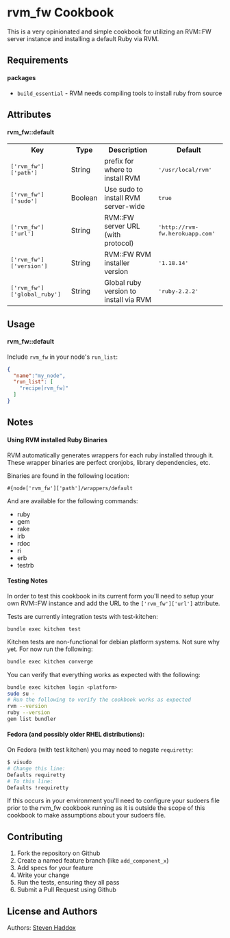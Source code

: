 rvm_fw Cookbook
===============

This is a very opinionated and simple cookbook for utilizing an RVM::FW server instance and installing a default Ruby via RVM.

Requirements
------------

#### packages

- `build_essential` - RVM needs compiling tools to install ruby from source

Attributes
----------

#### rvm_fw::default

<table>
  <tr>
    <th>Key</th>
    <th>Type</th>
    <th>Description</th>
    <th>Default</th>
  </tr>
  <tr>
    <td><tt>['rvm_fw']['path']</tt></td>
    <td>String</td>
    <td>prefix for where to install RVM</td>
    <td><tt>'/usr/local/rvm'</tt></td>
  </tr>
  <tr>
    <td><tt>['rvm_fw']['sudo']</tt></td>
    <td>Boolean</td>
    <td>Use sudo to install RVM server-wide</td>
    <td><tt>true</tt></td>
  </tr>
  <tr>
    <td><tt>['rvm_fw']['url']</tt></td>
    <td>String</td>
    <td>RVM::FW server URL (with protocol)</td>
    <td><tt>'http://rvm-fw.herokuapp.com'</tt></td>
  </tr>
  <tr>
    <td><tt>['rvm_fw']['version']</tt></td>
    <td>String</td>
    <td>RVM::FW RVM installer version</td>
    <td><tt>'1.18.14'</tt></td>
  </tr>
  <tr>
    <td><tt>['rvm_fw']['global_ruby']</tt></td>
    <td>String</td>
    <td>Global ruby version to install via RVM</td>
    <td><tt>'ruby-2.2.2'</tt></td>
  </tr>
</table>

Usage
-----

#### rvm_fw::default

Include `rvm_fw` in your node's `run_list`:

```json
{
  "name":"my_node",
  "run_list": [
    "recipe[rvm_fw]"
  ]
}
```

Notes
-----

#### Using RVM installed Ruby Binaries

RVM automatically generates wrappers for each ruby installed through it. These
wrapper binaries are perfect cronjobs, library dependencies, etc.

Binaries are found in the following location:

`#{node['rvm_fw']['path']/wrappers/default`

And are available for the following commands:

* ruby
* gem
* rake
* irb
* rdoc
* ri
* erb
* testrb

#### Testing Notes

In order to test this cookbook in its current form you'll need to setup your own RVM::FW instance and add the URL to the `['rvm_fw']['url']` attribute.

Tests are currently integration tests with test-kitchen:

`bundle exec kitchen test`

Kitchen tests are non-functional for debian platform systems. Not sure why yet. For now run the following:

```bash
bundle exec kitchen converge
```

You can verify that everything works as expected with the following:

```bash
bundle exec kitchen login <platform>
sudo su -
# Run the following to verify the cookbook works as expected
rvm --version
ruby --version
gem list bundler
```

#### Fedora (and possibly older RHEL distributions):

On Fedora (with test kitchen) you may need to negate `requiretty`:

```bash
$ visudo
# Change this line:
Defaults requiretty
# To this line:
Defaults !requiretty
```

If this occurs in your environment you'll need to configure your sudoers file prior to the rvm_fw cookbook running as it is outside the scope of this cookbook to make assumptions about your sudoers file.

Contributing
------------

1. Fork the repository on Github
2. Create a named feature branch (like `add_component_x`)
3. Add specs for your feature
4. Write your change
5. Run the tests, ensuring they all pass
6. Submit a Pull Request using Github

License and Authors
-------------------

Authors: [Steven Haddox](https://github.com/stevenhaddox)
